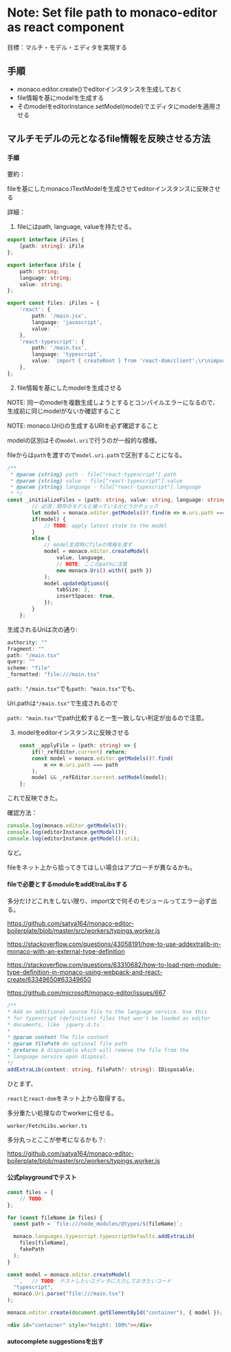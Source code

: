 # Note: Set file path to monaco-editor as react component

目標：マルチ・モデル・エディタを実現する

## 手順


- monaco.editor.create()でeditorインスタンスを生成しておく
- file情報を基にmodelを生成する
- そのmodelをeditorInstance.setModel(model)でエディタにmodelを適用させる


## マルチモデルの元となるfile情報を反映させる方法

#### 手順

要約：

fileを基にしたmonaco.ITextModelを生成させてeditorインスタンスに反映させる

詳細：

1. fileにはpath, language, valueを持たせる。

```TypeScript
export interface iFiles {
    [path: string]: iFile
};

export interface iFile {
    path: string;
    language: string;
    value: string;
};

export const files: iFiles = {
    'react': {
        path: '/main.jsx',
        language: 'javascript',
        value: ``
    },
    'react-typescript': {
        path: '/main.tsx',
        language: 'typescript',
        value: `import { createRoot } from 'react-dom/client';\r\nimport React from 'react';\r\nimport 'bulma/css/bulma.css';\r\n\r\nconst App = () => {\r\n    return (\r\n        <div className=\"container\">\r\n          <span>REACT</span>\r\n        </div>\r\n    );\r\n};\r\n\r\nconst root = createRoot(document.getElementById('root'));\r\nroot.render(<App />);`
    },
};
```

2. file情報を基にしたmodelを生成させる

NOTE: 同一のmodelを複数生成しようとするとコンパイルエラーになるので、生成前に同じmodelがないか確認すること

NOTE: monaco.Uri()の生成するURIを必ず確認すること

modelの区別はその`model.uri`で行うのが一般的な模様。

fileからは`path`を渡すので`model.uri.path`で区別することになる。

```TypeScript
/**
 * @param {string} path - file["react-typescript"].path
 * @param {string} value - file["react-typescript"].value
 * @param {string} language - file["react-typescript"].language
 * */ 
const _initializeFiles = (path: string, value: string, language: string) => {
        // 必須：既存のモデルと被っているかどうかチェック
        let model = monaco.editor.getModels()?.find(m => m.uri.path === path);
        if(model) {
            // TODO: apply latest state to the model
        }
        else {
            // model生成時にfileの情報を渡す
            model = monaco.editor.createModel(
                value, language, 
                // NOTE: ここのpathに注意
                new monaco.Uri().with({ path })
            );
            model.updateOptions({
                tabSize: 2,
                insertSpaces: true,        
            });
        }
    };
```

生成されるUriは次の通り:

```JavaScript
authority: ""
fragment: ""
path: "/main.tsx"
query: ""
scheme: "file"
_formatted: "file:///main.tsx"
```

`path: "/main.tsx"`でも`path: "main.tsx"`でも、

Uri.pathは`"/main.tsx"`で生成されるので

`path: "main.tsx"`でpath比較すると一生一致しない判定が出るので注意。


3. modelをeditorインスタンスに反映させる

```TypeScript
    const _applyFile = (path: string) => {
        if(!_refEditor.current) return;
        const model = monaco.editor.getModels()?.find(
            m => m.uri.path === path
        );
        model && _refEditor.current.setModel(model);
    };
```

これで反映できた。

確認方法：

```TypeScript
console.log(monaco.editor.getModels());
console.log(editorInstance.getModel());
console.log(editorInstance.getModel().uri);
```

など。

fileをネット上から拾ってきてほしい場合はアプローチが異なるかも。


#### fileで必要とするmoduleをaddEtraLibsする

多分だけどこれをしない限り、import文で何そのモジュールってエラー必ず出る。

https://github.com/satya164/monaco-editor-boilerplate/blob/master/src/workers/typings.worker.js

https://stackoverflow.com/questions/43058191/how-to-use-addextralib-in-monaco-with-an-external-type-definition

https://stackoverflow.com/questions/63310682/how-to-load-npm-module-type-definition-in-monaco-using-webpack-and-react-create/63349650#63349650

https://github.com/microsoft/monaco-editor/issues/667

```TypeScript
/**
* Add an additional source file to the language service. Use this
* for typescript (definition) files that won't be loaded as editor
* documents, like `jquery.d.ts`.
*
* @param content The file content
* @param filePath An optional file path
* @returns A disposable which will remove the file from the
* language service upon disposal.
*/
addExtraLib(content: string, filePath?: string): IDisposable;
```

ひとまず、

`react`と`react-dom`をネット上から取得する。

多分重たい処理なのでworkerに任せる。

`worker/FetchLibs.worker.ts`

多分丸っとここが参考になるかも？:

https://github.com/satya164/monaco-editor-boilerplate/blob/master/src/workers/typings.worker.js

#### 公式playgroundでテスト

```JavaScript
const files = {
    // TODO: 
};

for (const fileName in files) {
  const path = `file:///node_modules/@types/${fileName}`;

  monaco.languages.typescript.typescriptDefaults.addExtraLib(
    files[fileName],
    fakePath
  );
}

const model = monaco.editor.createModel(
  ``,   // TODO: テストしたいエディタに入力しておきたいコード
  "typescript",
  monaco.Uri.parse("file:///main.tsx")
);

monaco.editor.create(document.getElementById("container"), { model });
```
```HTML
<div id="container" style="height: 100%"></div>
```
#### autocomplete suggestionsを出す
